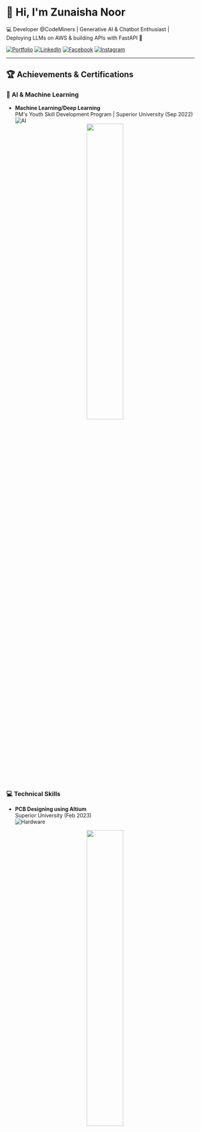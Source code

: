 # 👋 Hi, I'm Zunaisha Noor

💻 Developer @CodeMiners | Generative AI & Chatbot Enthusiast | Deploying LLMs on AWS & building APIs with FastAPI 🚀

[![Portfolio](https://img.shields.io/badge/🌐-Portfolio-blue)](https://zunaishanoorportfolio.netlify.app)
[![LinkedIn](https://img.shields.io/badge/🔗-LinkedIn-blue)](https://linkedin.com/in/zunaisha-noor-982791315)
[![Facebook](https://img.shields.io/badge/📘-Facebook-blue)](https://facebook.com/profile.php?id=61565115026868)
[![Instagram](https://img.shields.io/badge/📸-Instagram-red)]([https://instagram.com/zunaisha1767](https://www.instagram.com/zunaisha1767?igsh=MWNoeGwzeGZld2MwZw==))

---

## 🏆 Achievements & Certifications

### 🤖 AI & Machine Learning
- **Machine Learning/Deep Learning**  
  PM's Youth Skill Development Program | Superior University (Sep 2022)  
  ![AI](https://img.shields.io/badge/🔬-AI-yellowgreen)
  <div align="center">
    <img src="https://github.com/user-attachments/assets/14b37bd6-92ff-4f77-9b34-ddf71b8358dd" width="45%" />
   </div>

### 💻 Technical Skills
- **PCB Designing using Altium**  
  Superior University (Feb 2023)  
  ![Hardware](https://img.shields.io/badge/🔌-Hardware-orange)
  <div align="center">
    <img src="https://github.com/user-attachments/assets/09c3dded-fd28-4a4e-a440-e885bbed96c1" width="45%" />
  </div>

- **Front-End Development**  
  Meta via Coursera (Feb 2024)  
  [![Verify](https://img.shields.io/badge/📜-Verify_Certificate-blue)](https://coursera.org/verify/72Y5ZXSY8KNR)  
  ![Web](https://img.shields.io/badge/🌐-Web_Dev-brightgreen)
  <div align="center">
      <img src="https://github.com/user-attachments/assets/0f619cac-44fa-44be-b6f3-fa47fdf15ac0" width="45%" />
  </div>

### 📊 Data & Business
- **Data Analytics & Business Intelligence**  
  DigiSkills (Feb 2024)  
  [![Verify](https://img.shields.io/badge/📜-Verify_Certificate-blue)](https://digiskills.pk/verify)  
  ![Data](https://img.shields.io/badge/📈-Data_Analytics-blueviolet)
  <div align="center">
    <img src="https://github.com/user-attachments/assets/6cfa49bb-9c18-4468-be36-dc8d89c144a3" width="45%" />
  </div>

### 🚀 Professional Development
- **Freelancing** | DigiSkills (Oct 2023)
    <div align="center">
      <img src="https://github.com/user-attachments/assets/31011c2c-6d36-483c-acbb-ab446ecfab42" width="45%" />
    </div>
- **Virtual Assistant** | DigiSkills (Feb 2024)
    <div align="center">
      <img src="https://github.com/user-attachments/assets/03cbaf5d-056c-4a31-8f31-e54ec142880f" width="45%" />
    </div>
- **Communication & Soft Skills** | DigiSkills (Oct 2023)
    <div align="center">
      <img src="https://github.com/user-attachments/assets/9f6bd7b1-d9f5-42c0-a6a3-5f7a5fe11054" width="45%" />
    </div>

### 🌱 Personal Growth
- **40-Day Sunnah Challenge** | SOSS  
  ![Mindfulness](https://img.shields.io/badge/🧠-Mindfulness-success)
  <div align="center">
    <img src="https://github.com/user-attachments/assets/5e3c8c40-dbdc-4c58-ac52-060c26ab4754" width="45%" />
  </div>

---

## 📈 GitHub Stats

<div align="center">
  <a href="https://github.com/ZunaishaN00R">
    <img height="180em" src="https://github-readme-stats.vercel.app/api?username=ZunaishaN00R&show_icons=true&theme=radical&hide_border=true&count_private=true" />
    <img height="180em" src="https://github-readme-stats.vercel.app/api/top-langs/?username=ZunaishaN00R&layout=compact&theme=radical&hide_border=true&langs_count=8" />
  </a>
</div>

## 🛠️ Technical Stack
```python
{
  "Languages": ["Python", "JavaScript", "HTML/CSS"],
  "AI/ML": ["TensorFlow", "LLMs", "Chatbots"],
  "Cloud": ["AWS", "Serverless"],
  "Web": ["FastAPI", "React"],
  "Tools": ["Altium", "Git", "VS Code"]
}
